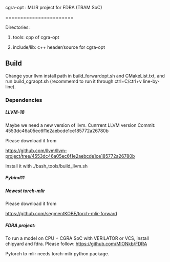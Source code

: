 cgra-opt : MLIR project for FDRA (TRAM SoC)

=======================

Directories:

1. tools: cpp of cgra-opt

2. include/lib: c++ header/source for cgra-opt 

## Build 

Change your llvm install path in build_forwardopt.sh and CMakeList.txt, and run build_cgraopt.sh (recommemd to run it through ctrl+C/ctrl+v line-by-line).


### Dependencies
##### LLVM-18
Maybe we need a new version of llvm. Cunrrent LLVM version Commit: 4553dc46a05ec6f1e2aebcde1ce185772a26780b

Please download it from

https://github.com/llvm/llvm-project/tree/4553dc46a05ec6f1e2aebcde1ce185772a26780b

Install it with ./bash_tools/build_llvm.sh

##### Pybind11

##### Newest torch-mlir 

Please download it from

https://github.com/segmentKOBE/torch-mlir-forward


##### FDRA project:
To run a model on CPU + CGRA SoC with VERILATOR or VCS, install chipyard and fdra. 
Please follow: https://github.com/MIONkb/FDRA


Pytorch to mlir needs torch-mlir python package.